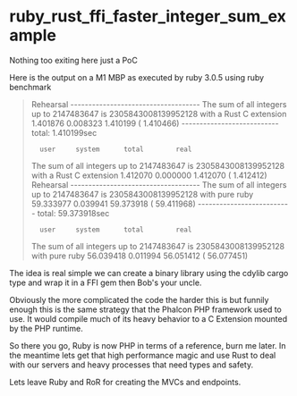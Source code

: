 # ruby_rust_ffi_faster_integer_sum_example

Nothing too exiting here just a PoC

Here is the output on a M1 MBP as executed by ruby 3.0.5 using ruby benchmark

>Rehearsal ------------------------------------
> The sum of all integers up to 2147483647 is 2305843008139952128 with a Rust C extension
>  1.401876   0.008323   1.410199 (  1.410466)
>--------------------------- total: 1.410199sec
>
>       user     system      total        real
> The sum of all integers up to 2147483647 is 2305843008139952128 with a Rust C extension
>  1.412070   0.000000   1.412070 (  1.412412)
>Rehearsal ------------------------------------
> The sum of all integers up to 2147483647 is 2305843008139952128 with pure ruby
> 59.333977   0.039941  59.373918 ( 59.411968)
>-------------------------- total: 59.373918sec
>
>       user     system      total        real
> The sum of all integers up to 2147483647 is 2305843008139952128 with pure ruby
> 56.039418   0.011994  56.051412 ( 56.077451)

The idea is real simple we can create a binary library using the cdylib cargo type and wrap it in a FFI gem then Bob's your uncle.

Obviously the more complicated the code the harder this is but funnily enough this is the same strategy that the Phalcon PHP framework used to use.
It would compile much of its heavy behavior to a C Extension mounted by the PHP runtime.

So there you go, Ruby is now PHP in terms of a reference, burn me later. In the meantime lets get that high performance magic and use Rust to deal with our
servers and heavy processes that need types and safety.

Lets leave Ruby and RoR for creating the MVCs and endpoints.
